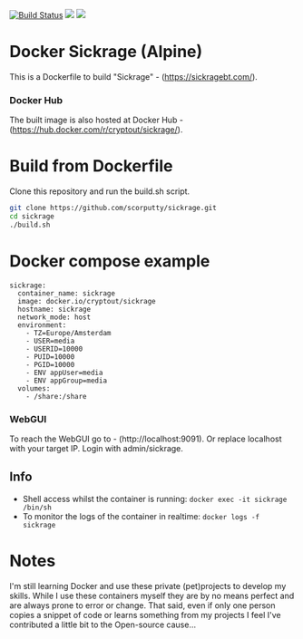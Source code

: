 [![Build Status](https://travis-ci.org/scorputty/sickrage.svg?branch=master)](https://travis-ci.org/scorputty/sickrage) [![](https://images.microbadger.com/badges/image/cryptout/sickrage.svg)](https://microbadger.com/images/cryptout/sickrage "Get your own image badge on microbadger.com") [![](https://images.microbadger.com/badges/version/cryptout/sickrage.svg)](https://microbadger.com/images/cryptout/sickrage "Get your own version badge on microbadger.com")

# Docker Sickrage (Alpine)

This is a Dockerfile to build "Sickrage" - (https://sickragebt.com/).

### Docker Hub
The built image is also hosted at Docker Hub - (https://hub.docker.com/r/cryptout/sickrage/).

# Build from Dockerfile
Clone this repository and run the build.sh script.
```sh
git clone https://github.com/scorputty/sickrage.git
cd sickrage
./build.sh
```

# Docker compose example
```
sickrage:
  container_name: sickrage
  image: docker.io/cryptout/sickrage
  hostname: sickrage
  network_mode: host
  environment:
    - TZ=Europe/Amsterdam
    - USER=media
    - USERID=10000
    - PUID=10000
    - PGID=10000
    - ENV appUser=media
    - ENV appGroup=media
  volumes:
    - /share:/share
```

### WebGUI
To reach the WebGUI go to - (http://localhost:9091).
Or replace localhost with your target IP. Login with admin/sickrage.

## Info
* Shell access whilst the container is running: `docker exec -it sickrage /bin/sh`
* To monitor the logs of the container in realtime: `docker logs -f sickrage`


# Notes
I'm still learning Docker and use these private (pet)projects to develop my skills.
While I use these containers myself they are by no means perfect and are always prone to error or change.
That said, even if only one person copies a snippet of code or learns something from my projects I feel I've contributed a little bit to the Open-source cause...

